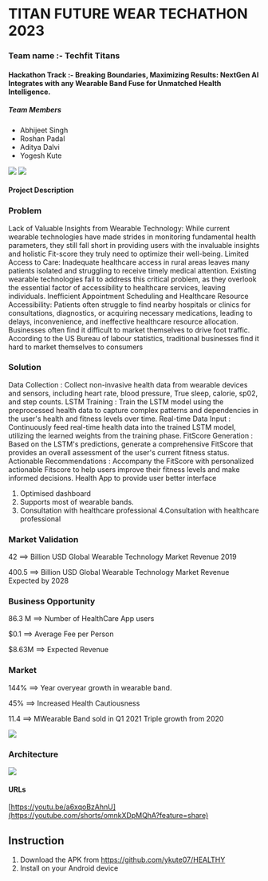 # TITAN FUTURE WEAR TECHATHON 2023
### Team name :- Techfit Titans
#### Hackathon Track :- Breaking Boundaries, Maximizing Results: NextGen AI Integrates with any Wearable Band Fuse for Unmatched Health Intelligence.


##### Team Members
- Abhijeet Singh
- Roshan Padal
- Aditya Dalvi
- Yogesh Kute

<img src='./screenshots/prot1.jpg' />
<img src='./screenshots/prot2.jpg' />

#### Project Description
### Problem
Lack of Valuable Insights from Wearable Technology: While current wearable technologies have made strides in monitoring fundamental health parameters, they still fall short in providing users with the invaluable insights and holistic Fit-score they truly need to optimize their well-being.
Limited Access to Care: Inadequate healthcare access in rural areas leaves many patients isolated and struggling to receive timely medical attention. Existing wearable technologies fail to address this critical problem, as they overlook the essential factor of accessibility to healthcare services, leaving individuals.
Inefficient Appointment Scheduling and Healthcare Resource Accessibility: Patients often struggle to find nearby hospitals or clinics for consultations, diagnostics, or acquiring necessary medications, leading to delays, inconvenience, and ineffective healthcare resource allocation.
Businesses often find it difficult to market themselves to drive foot traffic. According to the US Bureau of labour statistics, traditional businesses find it hard to market themselves to consumers

### Solution
Data Collection : Collect non-invasive health data from wearable devices and sensors, including heart rate, blood pressure, True sleep, calorie, sp02, and step counts.
LSTM Training : Train the LSTM model using the preprocessed health data to capture complex patterns and dependencies in the user's health and fitness levels over time.
Real-time Data Input : Continuously feed real-time health data into the trained LSTM model, utilizing the learned weights from the training phase.
FitScore Generation :
Based on the LSTM's predictions, generate a comprehensive FitScore that provides an overall assessment of the user's current fitness status.
Actionable Recommendations : Accompany the FitScore with personalized actionable Fitscore to help users improve their fitness levels and make informed decisions.
 Health App  to provide user better interface
1. Optimised dashboard
2. Supports most of wearable bands.
3. Consultation with healthcare professional
4.Consultation with healthcare professional


### Market Validation

42  ==> Billion USD Global Wearable Technology Market Revenue 2019

400.5  ==> Billion USD Global Wearable Technology Market Revenue Expected by 2028

### Business Opportunity

86.3 M ==> Number of HealthCare App users

$0.1 ==> Average Fee per Person

$8.63M ==> Expected Revenue

 

### Market

144% ==> Year overyear growth in wearable band.

45% ==> Increased Health Cautiousness

11.4 ==> MWearable Band sold in Q1 2021 Triple  growth from 2020



<img src='./screenshots/prot3.jpg' />


### Architecture
<img src='./screenshots/arch.jpg' />


#### URLs
[https://youtu.be/a6xqoBzAhnU](https://youtube.com/shorts/omnkXDpMQhA?feature=share)


## Instruction
1. Download the APK from https://github.com/ykute07/HEALTHY
2. Install on your Android device





